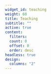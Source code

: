 ```yaml
---
widget_id: teaching
weight: 60
title: Teaching
subtitle: ""
active: true
content:
  filters:
  count: 0
  offset: 0
  order: desc
headless: true
design:
  columns: "2"
---
```

